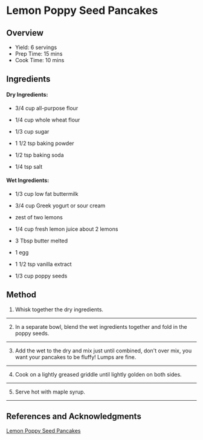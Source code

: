 # Lemon Poppy Seed Pancakes

## Overview

- Yield: 6 servings
- Prep Time: 15 mins
- Cook Time: 10 mins

## Ingredients

#### Dry Ingredients:

- 3/4 cup all-purpose flour

- 1/4 cup whole wheat flour

- 1/3 cup sugar

- 1 1/2 tsp baking powder

- 1/2 tsp baking soda

- 1/4 tsp salt

#### Wet Ingredients:

- 1/3 cup low fat buttermilk

- 3/4 cup Greek yogurt or sour cream

- zest of two lemons

- 1/4 cup fresh lemon juice about 2 lemons

- 3 Tbsp butter melted

- 1 egg

- 1 1/2 tsp vanilla extract

- 1/3 cup poppy seeds

## Method

1. Whisk together the dry ingredients.
---
2. In a separate bowl, blend the wet ingredients together and fold in the poppy seeds.
---
3. Add the wet to the dry and mix just until combined, don't over mix, you want your pancakes to be fluffy! Lumps are fine.
---
4. Cook on a lightly greased griddle until lightly golden on both sides.
---
5. Serve hot with maple syrup.
---

## References and Acknowledgments

[Lemon Poppy Seed Pancakes](http://theviewfromgreatisland.com/day-7-of-all-citrus-week-lemon-poppy-seed-pancakes/)

